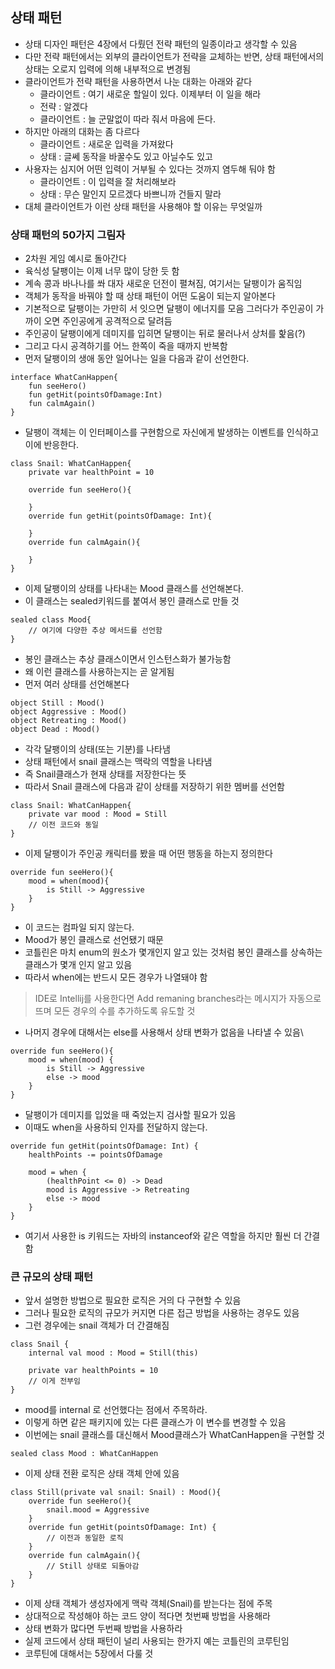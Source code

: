 ## 상태 패턴
- 상태 디자인 패턴은 4장에서 다뤘던 전략 패턴의 일종이라고 생각할 수 있음
- 다만 전략 패턴에서는 외부의 클라이언트가 전략을 교체하는 반면, 상태 패턴에서의 상태는 오로지 입력에 의해 내부적으로 변경됨
- 클라이언트가 전략 패턴을 사용하면서 나눈 대화는 아래와 같다
  - 클라이언트 : 여기 새로운 할일이 있다. 이제부터 이 일을 해라
  - 전략 : 알겠다
  - 클라이언트 : 늘 군말없이 따라 줘서 마음에 든다.
- 하지만 아래의 대화는 좀 다르다
  - 클라이언트 : 새로운 입력을 가져왔다
  - 상태 : 글쎄 동작을 바꿀수도 있고 아닐수도 있고
- 사용자는 심지어 어떤 입력이 거부될 수 있다는 것까지 염두해 둬야 함
  - 클라이언트 : 이 입력을 잘 처리해보라
  - 상태 : 무슨 말인지 모르겠다 바쁘니까 건들지 말라
- 대체 클라이언트가 이런 상태 패턴을 사용해야 할 이유는 무엇일까 

### 상태 패턴의 50가지 그림자
- 2차원 게임 예시로 돌아간다
- 육식성 달팽이는 이제 너무 많이 당한 듯 함
- 계속 콩과 바나나를 쏴 대자 새로운 던전이 펼쳐짐, 여기서는 달팽이가 움직임
- 객체가 동작을 바꿔야 할 때 상태 패턴이 어떤 도움이 되는지 알아본다
- 기본적으로 달팽이는 가만히 서 잇으면 달팽이 에너지를 모음 그러다가 주인공이 가까이 오면 주인공에게 공격적으로 달려듬
- 주인공이 달팽이에게 데미지를 입히면 달팽이는 뒤로 물러나서 상처를 핥음(?)
- 그리고 다시 공격하기를 어느 한쪽이 죽을 때까지 반복함
- 먼저 달팽이의 생애 동안 일어나는 일을 다음과 같이 선언한다.
```
interface WhatCanHappen{
    fun seeHero()
    fun getHit(pointsOfDamage:Int)
    fun calmAgain()
}
```
- 달팽이 객체는 이 인터페이스를 구현함으로 자신에게 발생하는 이벤트를 인식하고 이에 반응한다.
```
class Snail: WhatCanHappen{
    private var healthPoint = 10

    override fun seeHero(){

    }
    override fun getHit(pointsOfDamage: Int){

    }
    override fun calmAgain(){

    }
}
```
- 이제 달팽이의 상태를 나타내는 Mood 클래스를 선언해본다.
- 이 클래스는 sealed키워드를 붙여서 봉인 클래스로 만들 것
```
sealed class Mood{
    // 여기에 다양한 추상 메서드를 선언함
}
```
- 봉인 클래스는 추상 클래스이면서 인스턴스화가 불가능함
- 왜 이런 클래스를 사용하는지는 곧 알게됨
- 먼저 여러 상태를 선언해본다
```
object Still : Mood()
object Aggressive : Mood()
object Retreating : Mood()
object Dead : Mood()
```
- 각각 달팽이의 상태(또는 기분)를 나타냄
- 상태 패턴에서 snail 클래스는 맥락의 역할을 나타냄
- 즉 Snail클래스가 현재 상태를 저장한다는 뜻
- 따라서 Snail 클래스에 다음과 같이 상태를 저장하기 위한 멤버를 선언함
```
class Snail: WhatCanHappen{
    private var mood : Mood = Still
    // 이전 코드와 동일
}
```
- 이제 달팽이가 주인공 캐릭터를 봤을 때 어떤 행동을 하는지 정의한다
```
override fun seeHero(){
    mood = when(mood){
        is Still -> Aggressive
    }
}
```
- 이 코드는 컴파일 되지 않는다.
- Mood가 봉인 클래스로 선언됐기 때문
- 코틀린은 마치 enum의 원소가 몇개인지 알고 있는 것처럼 봉인 클래스를 상속하는 클래스가 몇개 인지 알고 있음
- 따라서 when에는 반드시 모든 경우가 나열돼야 함

> IDE로 Intellij를 사용한다면 Add remaning branches라는 메시지가 자동으로 뜨며 모든 경우의 수를 추가하도록 유도할 것
- 나머지 경우에 대해서는 else를 사용해서 상태 변화가 없음을 나타낼 수 있음\
```
override fun seeHero(){
    mood = when(mood) {
        is Still -> Aggressive
        else -> mood
    }
}
```
- 달팽이가 데미지를 입었을 때 죽었는지 검사할 필요가 있음
- 이때도 when을 사용하되 인자를 전달하지 않는다.
```
override fun getHit(pointsOfDamage: Int) {
    healthPoints -= pointsOfDamage

    mood = when {
        (healthPoint <= 0) -> Dead
        mood is Aggressive -> Retreating
        else -> mood
    }
}
```
- 여기서 사용한 is 키워드는 자바의 instanceof와 같은 역할을 하지만 훨씬 더 간결함

### 큰 규모의 상태 패턴
- 앞서 설명한 방법으로 필요한 로직은 거의 다 구현할 수 있음
- 그러나 필요한 로직의 규모가 커지면 다른 접근 방법을 사용하는 경우도 있음
- 그런 경우에는 snail 객체가 더 간결해짐
```
class Snail {
    internal val mood : Mood = Still(this)

    private var healthPoints = 10
    // 이게 전부임
}
```
- mood를 internal 로 선언했다는 점에서 주목하라.
- 이렇게 하면 같은 패키지에 있는 다른 클래스가 이 변수를 변경할 수 있음
- 이번에는 snail 클래스를 대신해서 Mood클래스가 WhatCanHappen을 구현할 것
```
sealed class Mood : WhatCanHappen
```
- 이제 상태 전환 로직은 상태 객체 안에 있음
```
class Still(private val snail: Snail) : Mood(){
    override fun seeHero(){
        snail.mood = Aggressive
    }
    override fun getHit(pointsOfDamage: Int) {
        // 이전과 동일한 로직
    }
    override fun calmAgain(){
        // Still 상태로 되돌아감
    }
}
```
- 이제 상태 객체가 생성자에게 맥락 객체(Snail)를 받는다는 점에 주목
- 상대적으로 작성해야 하는 코드 양이 적다면 첫번째 방법을 사용해라
- 상태 변화가 많다면 두번째 방법을 사용하라
- 실제 코드에서 상태 패턴이 널리 사용되는 한가지 예는 코틀린의 코루틴임
- 코루틴에 대해서는 5장에서 다룰 것
